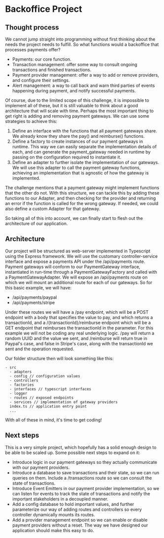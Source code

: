 # Backoffice Project
## Thought process
We cannot jump straight into programming without first thinking about the needs the project needs to fulfill. So what functions would a backoffice that processes payments offer?
- Payments: our core function.
- Transaction management: offer some way to consult ongoing transactions and finished transactions.
- Payment provider management: offer a way to add or remove providers, and configure their settings.
- Alert management: a way to call back and warn third parties of events happening during payment, and notify successful payments.

Of course, due to the limited scope of this challenge, it is impossible to implement all of these, but it is still valuable to think about a good architecture that will scale with time.
Perhaps the most important thing to get right is adding and removing payment gateways. We can use some strategies to achieve this:
1. Define an interface with the functions that all payment gateways share. We already know they share the pay() and reimburse() functions.
2. Define a factory to create instances of our payment gateways in runtime. This way we can easily separate the implementation details of each, and can generate the payment_gateway needed in runtime by passing on the configuration required to instantiate it.
3. Define an adapter to further isolate the implementation of our gateways. We will use this adapter to call the payment gateway functions, achieving an implementation that is agnostic of how the gateway is implemented.

The challenge mentions that a payment gateway might implement functions that the other do not. With this structure, we can tackle this by adding these functions to our Adapter, and then checking for the provider and returning an error if the function is called for the wrong gateway. If needed, we could also define a custom Adapter for that gateway.

So taking all of this into account, we can finally start to flesh out the architecture of our application.

## Architecture

Our project will be structured as web-server implemented in Typescript using the Express framework. We will use the customary controller-service interface and expose a payments API under the /api/payments route. Payment gateways will conform to our PaymentGateway interface, instantiated in run-time through a PaymentGatewayFactory and called with a PaymentGatewayAdapter. 
We will expose an /api/payments route on which we will mount an additional route for each of our gateways. So for this basic example, we will have:
- /api/payments/paypal
- /api/payments/stripe

Under these routes we will have a /pay endpoint, which will be a POST endpoint with a body that specifies the value to pay, and which returns a transactionId, and a /{transactionId}/reimburse endpoint which will be a GET endpoint that reimburses the transactionId in the parameter. For this example we will not be coding any real underlying logic. /pay will return a random UUID and the value we sent, and /reimburse will return true in Paypal's case, and false in Stripe's case, along with the transactionId we sent and the operation requested.

Our folder structure then will look something like this:
```
- src
  - adapters 
  - config // configuration values 
  - controllers 
  - factories 
  - interfaces // typescript interfaces
  - logger
  - routes // exposed endpoints
  - services // implementation of gateway providers
  index.ts // application entry point
  ...
```

With all of these in mind, it's time to get coding!

## Next steps

This is a very simple project, which hopefully has a solid enough design to be able to be scaled up. Some possible next steps to expand on it:
- Introduce logic in our payment gateways so they actually communicate with our payment providers.
- Introduce a database to save transactions and their state, so we can run queries on them. Include a /transactions route so we can consult the state of transactions.
- Introduce Event Emitters in our payment provider implementation, so we can listen for events to track the state of transactions and notify the important stakeholders in a decoupled manner.
- Add a config database to hold important values, and further parameterize our way of adding routes and controllers so every controller dynamically mounts its routes.
- Add a provider management endpoint so we can enable or disable payment providers without a reset. The way we have designed our application should make this easy to do.


